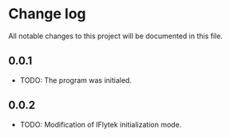 # Change log

All notable changes to this project will be documented in this file.

## 0.0.1

* TODO:  The program was initialed.
## 0.0.2

* TODO: Modification of IFlytek initialization mode.